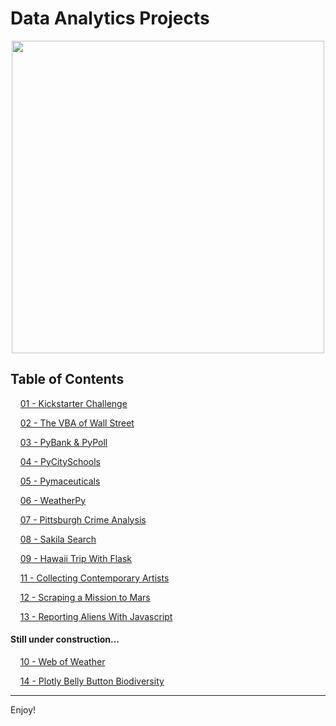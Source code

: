 # Data Analytics Projects


<p align="center">
  <img src="https://images.techhive.com/images/article/2016/07/big_data_analytics_research_chart_growth_thinkstock_516976188-100673341-medium.idge.jpg" width="500" align="middle">
</p>


## Table of Contents


&nbsp;&nbsp;&nbsp;&nbsp;[01 - Kickstarter Challenge](https://github.com/peterhardy22/Data-Analytics-Projects/tree/master/01%20-%20Kickstarter%20Challenge)


&nbsp;&nbsp;&nbsp;&nbsp;[02 - The VBA of Wall Street](https://github.com/peterhardy22/Data-Analytics-Projects/tree/master/02%20-%20The%20VBA%20of%20Wall%20Street)

&nbsp;&nbsp;&nbsp;&nbsp;[03 - PyBank & PyPoll](https://github.com/peterhardy22/Data-Analytics-Projects/tree/master/03%20-%20PyBank%20%26%20PyPoll)

&nbsp;&nbsp;&nbsp;&nbsp;[04 - PyCitySchools](https://github.com/peterhardy22/Data-Analytics-Projects/tree/master/04%20-%20PyCitySchools)

&nbsp;&nbsp;&nbsp;&nbsp;[05 - Pymaceuticals](https://github.com/peterhardy22/Data-Analytics-Projects/tree/master/05%20-%20Pymaceuticals)

&nbsp;&nbsp;&nbsp;&nbsp;[06 - WeatherPy](https://github.com/peterhardy22/Data-Analytics-Projects/tree/master/06%20-%20WeatherPy)

&nbsp;&nbsp;&nbsp;&nbsp;[07 - Pittsburgh Crime Analysis](https://github.com/peterhardy22/Data-Analytics-Projects/tree/master/07%20-%20Pittsburgh%20Crime%20Analysis)

&nbsp;&nbsp;&nbsp;&nbsp;[08 - Sakila Search](https://github.com/peterhardy22/Data-Analytics-Projects/tree/master/08%20-%20Sakila%20Search)
	
&nbsp;&nbsp;&nbsp;&nbsp;[09 - Hawaii Trip With Flask](https://github.com/peterhardy22/Data-Analytics-Projects/tree/master/09%20-%20Hawaii%20Trip%20With%20Flask)
	
&nbsp;&nbsp;&nbsp;&nbsp;[11 - Collecting Contemporary Artists](https://github.com/peterhardy22/Data-Analytics-Projects/tree/master/11%20-%20Collecting%20Contemporary%20Artists)

&nbsp;&nbsp;&nbsp;&nbsp;[12 - Scraping a Mission to Mars](https://github.com/peterhardy22/Data-Analytics-Projects/tree/master/12%20-%20Scraping%20a%20Mission%20to%20Mars)

&nbsp;&nbsp;&nbsp;&nbsp;[13 - Reporting Aliens With Javascript](https://github.com/peterhardy22/Data-Analytics-Projects/tree/master/13%20-%20Reporting%20Aliens%20With%20Javascript)
	
#### Still under construction...
	
&nbsp;&nbsp;&nbsp;&nbsp;[10 - Web of Weather](https://github.com/peterhardy22/Data-Analytics-Projects/tree/master/10%20-%20Weather%20on%20the%20Web)

&nbsp;&nbsp;&nbsp;&nbsp;[14 - Plotly Belly Button Biodiversity](https://github.com/peterhardy22/Data-Analytics-Projects/tree/master/14%20-%20Plotly%20Belly%20Button%20Biodiversity)

***
Enjoy!


